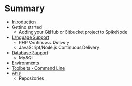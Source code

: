 # Summary

* [Introduction](README.md)
* [Getting started](getting_started.md)
   * Adding your GitHub or Bitbucket project to SpikeNode
* [Language Support](language_support.md)
   * PHP Continuous Delivery
   * JavaScript/Node.js Continuous Delivery
* [Database Support](database_support.md)
   * MySQL
* [Environments](environments.md)
* [Toolbelts - Command Line](toolbelts_-_command_line.md)
* [APIs](apis.md)
   * Repositories

